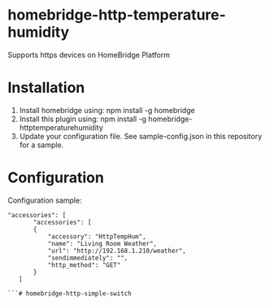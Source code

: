 # homebridge-http-temperature-humidity

Supports https devices on HomeBridge Platform

# Installation

1. Install homebridge using: npm install -g homebridge
2. Install this plugin using: npm install -g homebridge-httptemperaturehumidity
3. Update your configuration file. See sample-config.json in this repository for a sample. 

# Configuration



Configuration sample:

 ```
"accessories": [
        "accessories": [
        {
            "accessory": "HttpTempHum",
            "name": "Living Room Weather",
            "url": "http://192.168.1.210/weather",
            "sendimmediately": "",
            "http_method": "GET"
        }
    ]

```# homebridge-http-simple-switch
